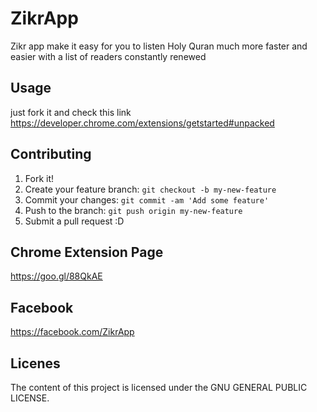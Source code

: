 # ZikrApp
Zikr app make it easy for you to listen Holy Quran much more faster and easier with a list of readers constantly renewed

## Usage

just fork it and check this link https://developer.chrome.com/extensions/getstarted#unpacked

## Contributing
1. Fork it!
2. Create your feature branch: `git checkout -b my-new-feature`
3. Commit your changes: `git commit -am 'Add some feature'`
4. Push to the branch: `git push origin my-new-feature`
5. Submit a pull request :D

## Chrome Extension Page

https://goo.gl/88QkAE

## Facebook 

https://facebook.com/ZikrApp

## Licenes

The content of this project is licensed under the GNU GENERAL PUBLIC LICENSE.
